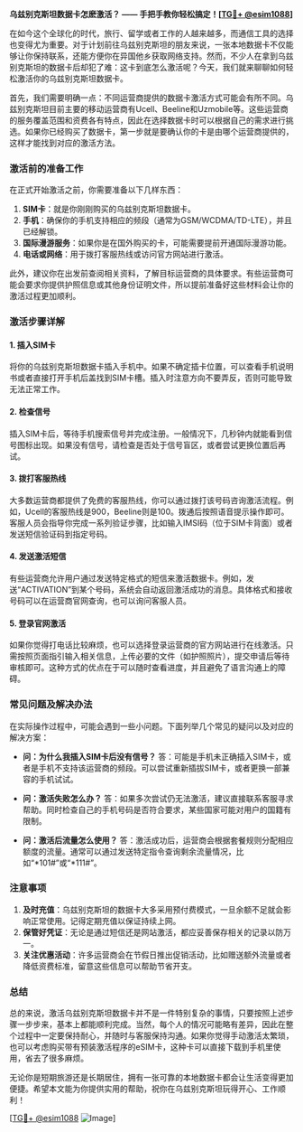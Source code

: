 **乌兹别克斯坦数据卡怎麽激活？ —— 手把手教你轻松搞定！[[TG💪+ @esim1088](https://t.me/s/esim1088)]**

在如今这个全球化的时代，旅行、留学或者工作的人越来越多，而通信工具的选择也变得尤为重要。对于计划前往乌兹别克斯坦的朋友来说，一张本地数据卡不仅能够让你保持联系，还能方便你在异国他乡获取网络支持。然而，不少人在拿到乌兹别克斯坦的数据卡后却犯了难：这卡到底怎么激活呢？今天，我们就来聊聊如何轻松激活你的乌兹别克斯坦数据卡。

首先，我们需要明确一点：不同运营商提供的数据卡激活方式可能会有所不同。乌兹别克斯坦目前主要的移动运营商有Ucell、Beeline和Uzmobile等。这些运营商的服务覆盖范围和资费各有特点，因此在选择数据卡时可以根据自己的需求进行挑选。如果你已经购买了数据卡，第一步就是要确认你的卡是由哪个运营商提供的，这样才能找到对应的激活方法。

### **激活前的准备工作**

在正式开始激活之前，你需要准备以下几样东西：

1. **SIM卡**：就是你刚刚购买的乌兹别克斯坦数据卡。
2. **手机**：确保你的手机支持相应的频段（通常为GSM/WCDMA/TD-LTE），并且已经解锁。
3. **国际漫游服务**：如果你是在国外购买的卡，可能需要提前开通国际漫游功能。
4. **电话或网络**：用于拨打客服热线或访问官方网站进行激活。

此外，建议你在出发前查阅相关资料，了解目标运营商的具体要求。有些运营商可能会要求你提供护照信息或其他身份证明文件，所以提前准备好这些材料会让你的激活过程更加顺利。

### **激活步骤详解**

#### **1. 插入SIM卡**
将你的乌兹别克斯坦数据卡插入手机中。如果不确定插卡位置，可以查看手机说明书或者直接打开手机后盖找到SIM卡槽。插入时注意方向不要弄反，否则可能导致无法正常工作。

#### **2. 检查信号**
插入SIM卡后，等待手机搜索信号并完成注册。一般情况下，几秒钟内就能看到信号图标出现。如果没有信号，请检查是否处于信号盲区，或者尝试更换位置后再试。

#### **3. 拨打客服热线**
大多数运营商都提供了免费的客服热线，你可以通过拨打该号码咨询激活流程。例如，Ucell的客服热线是900，Beeline则是100。拨通后按照语音提示操作即可。客服人员会指导你完成一系列验证步骤，比如输入IMSI码（位于SIM卡背面）或者发送短信验证码到指定号码。

#### **4. 发送激活短信**
有些运营商允许用户通过发送特定格式的短信来激活数据卡。例如，发送“ACTIVATION”到某个号码，系统会自动返回激活成功的消息。具体格式和接收号码可以在运营商官网查询，也可以询问客服人员。

#### **5. 登录官网激活**
如果你觉得打电话比较麻烦，也可以选择登录运营商的官方网站进行在线激活。只需按照页面指引输入相关信息，上传必要的文件（如护照照片），提交申请后等待审核即可。这种方式的优点在于可以随时查看进度，并且避免了语言沟通上的障碍。

### **常见问题及解决办法**

在实际操作过程中，可能会遇到一些小问题。下面列举几个常见的疑问以及对应的解决方案：

- **问：为什么我插入SIM卡后没有信号？**
  答：可能是手机未正确插入SIM卡，或者是手机不支持该运营商的频段。可以尝试重新插拔SIM卡，或者更换一部兼容的手机试试。

- **问：激活失败怎么办？**
  答：如果多次尝试仍无法激活，建议直接联系客服寻求帮助。同时检查自己的手机号码是否符合要求，某些国家可能对用户的国籍有限制。

- **问：激活后流量怎么使用？**
  答：激活成功后，运营商会根据套餐规则分配相应额度的流量。通常可以通过发送特定指令查询剩余流量情况，比如“*101#”或“*111#”。

### **注意事项**

1. **及时充值**：乌兹别克斯坦的数据卡大多采用预付费模式，一旦余额不足就会影响正常使用。记得定期充值以保证持续上网。
2. **保管好凭证**：无论是通过短信还是网站激活，都应妥善保存相关的记录以防万一。
3. **关注优惠活动**：许多运营商会在节假日推出促销活动，比如赠送额外流量或者降低资费标准，留意这些信息可以帮助节省开支。

### **总结**

总的来说，激活乌兹别克斯坦数据卡并不是一件特别复杂的事情，只要按照上述步骤一步步来，基本上都能顺利完成。当然，每个人的情况可能略有差异，因此在整个过程中一定要保持耐心，并随时与客服保持沟通。如果你觉得手动激活太繁琐，也可以考虑购买带有预装激活程序的eSIM卡，这种卡可以直接下载到手机里使用，省去了很多麻烦。

无论你是短期旅游还是长期居住，拥有一张可靠的本地数据卡都会让生活变得更加便捷。希望本文能为你提供实用的帮助，祝你在乌兹别克斯坦玩得开心、工作顺利！

[[TG💪+ @esim1088](https://t.me/s/esim1088) ![Image](https://i.postimg.cc/4NQfJmqS/Snipaste-2025-05-13-00-14-12.png)]